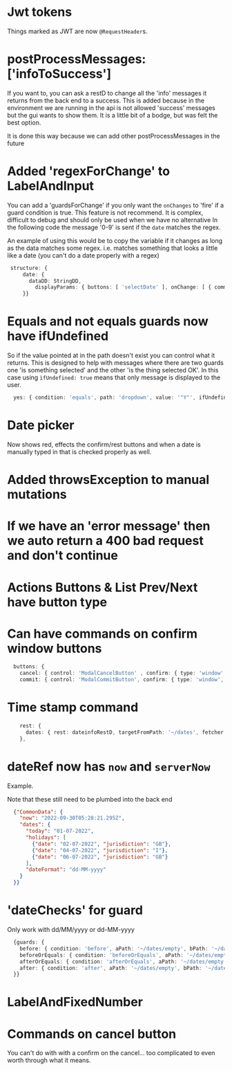 # Jwt tokens
Things marked as JWT are now `@RequestHeader`s.

#  postProcessMessages: ['infoToSuccess']
If you want to, you can ask a restD to change all the 'info' messages it returns from the back end to a success. This is
added because in the environment we are running in the api is not allowed 'success' messages but the gui wants to show them.
It is a little bit of a bodge, but was felt the best option. 

It is done this way because we can add other postProcessMessages in the future

# Added 'regexForChange' to LabelAndInput 
You can add a 'guardsForChange' if you only want the `onChanges` to 'fire' if a guard condition is true. 
This feature is not recommend. It is complex, difficult to debug and should only be used when we have no alternative
In the following code the message '0-9' is sent if the `date` matches the regex. 

An example of using this would be to copy the variable if it changes as long as the data matches some regex. i.e. matches something that looks a little like a
date (you can't do a date properly with a regex)
 ```typescript
  structure: {
      date: {
        dataDD: StringDD,
          displayParams: { buttons: [ 'selectDate' ], onChange: [ { command: 'message', msg: '0-9' } ], regexForChange: '<put the reg ex here>' }
      }}
```

# Equals and not equals guards now have ifUndefined

So if the value pointed at in the path doesn't exist you can control what it returns. This is designed to help with messages where there are two 
guards one 'is something selected' and the other 'is the thing selected OK'. In this case using `ìfUndefined: true` means that only message is displayed to the user.
```typescript
  yes: { condition: 'equals', path: 'dropdown', value: '"Y"', ifUndefined: true, message: 'Select Yes to enable' },
```

# Date picker
Now shows red, effects the confirm/rest buttons and when a date is manually typed in that is checked properly as well.

# Added throwsException to manual mutations

# If we have an 'error message' then we auto return a 400 bad request and don't continue

# Actions Buttons & List Prev/Next have button type

# Can have commands on confirm window buttons

```typescript
  buttons: {
    cancel: { control: 'ModalCancelButton' , confirm: { type: 'window', title: 'The title for the cancel'  , showCancelButton: false }},
    commit: { control: 'ModalCommitButton', confirm: { type: 'window', confirmCommands: {command: 'message', msg: 'canceling'}, cancelCommands: {command: 'message', msg: 'not canceling'}  , showCancelButton: true } }

```

# Time stamp command
```typescript
    rest: {
      dates: { rest: dateinfoRestD, targetFromPath: '~/dates', fetcher: true, postFetchCommands: { command: 'timestamp', path: '/CommonData/now' } }
    },
```

# dateRef now has `now` and `serverNow`
Example.

Note that these still need to be plumbed into the back end
```json
  {"CommonData": {
    "now": "2022-09-30T05:28:21.295Z",
    "dates": {
      "today": "01-07-2022",
      "holidays": [
        {"date": "02-07-2022", "jurisdiction": "GB"},
        {"date": "04-07-2022", "jurisdiction": "I"},
        {"date": "06-07-2022", "jurisdiction": "GB"}
      ],
      "dateFormat": "dd-MM-yyyy"
    }
  }}
```



#   'dateChecks' for guard
Only work with dd/MM/yyyy or dd-MM-yyyy
```typescript
  {guards: {
    before: { condition: 'before', aPath: '~/dates/empty', bPath: '~/dates/value'},
    beforeOrEquals: { condition: 'beforeOrEquals', aPath: '~/dates/empty', bPath: '~/dates/value' },
    afterOrEquals: { condition: 'afterOrEquals', aPath: '~/dates/empty', bPath: '~/dates/value' },
    after: { condition: 'after', aPath: '~/dates/empty', bPath: '~/dates/value'},
  }}
```

# LabelAndFixedNumber

# Commands on cancel button
You can't do with with a confirm on the cancel... too complicated to even worth through what it means.



